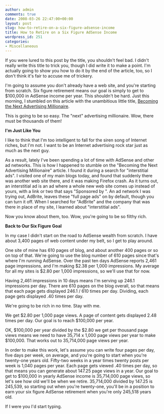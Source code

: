 ```yaml
---
author: admin
comments: true
date: 2008-03-26 22:47:00+00:00
layout: post
slug: how-to-retire-on-a-six-figure-adsense-income
title: How to Retire on a Six Figure AdSense Income
wordpress_id: 251
categories:
- Miscellaneous
---
```


If you were lured to this post by the title, you shouldn't feel bad.  I didn't really write this title to trick you, though I did write it to make a point.  I'm actually going to show you how to do it by the end of the article, too, so I don't think it's fair to accuse me of trickery.

I'm going to assume you don't already have a web site, and you're starting from scratch.  Six figure retirement means our goal is simply to get to $100,000 in AdSense income per year.  This shouldn't be hard.  Just this morning, I stumbled on this article with the unambitious little title, [Becoming the Next Advertising Millionaire](http://www.mediaups.com/2008/03/25/become-the-next-advertising-millionaire/).

This is going to be so easy.  The "next" advertising millionaire.  Wow, there must be thousands of them!

**I'm Just Like You**

I like to think that I'm too intelligent to fall for the siren song of Internet riches, but I'm not.  I want to be an Internet advertising rock star just as much as the next guy.

As a result, lately I've been spending a lot of time with AdSense and other ad networks.  This is how I happened to stumble on the "Becoming the Next Advertising Millionaire" article.  I found it during a search for "interstitial ads".  I visited one of my main blogs today, and found that suddenly there was another web site there, and it was making Firefox crash.  As it turns out, an interstitial ad is an ad where a whole new web site comes up instead of yours, with a link or two that says "Sponsored by <Your Website Name>".  An ad network I was trying out, AdBrite, leaves these "full page ads" on by default, though you can turn it off.  When I searched for "AdBrite" and the company that was there in place of my site, I learned about "interstitial ads".

Now you know about them, too.  Wow, you're going to be so filthy rich.

**Back to Our Six Figure Goal**

In my case I didn't start on the road to AdSense wealth from scratch.  I have about 3,400 pages of web content under my belt, so I get to play around.

One site of mine has 610 pages of blog, and about another 400 pages or so on top of that.  We're going to use the blog number of 610 pages since that's where I'm running AdSense.  Over the past ten days AdSense reports 2,461 page impressions, and I'm making $2.38 per 1,000 impressions.  My average for all my sites is $2.80 per 1,000 impressions, so we'll use that for now.

Having 2,461 impressions in 10 days means I'm serving up 246.1 impressions per day. There are 610 pages on the blog overall, so that means that each page gets displayed 246.1 / 610 times per day.  Dividing, each page gets displayed .40 times per day.

We're going to be rich in no time.  Stay with me.

We get $2.80 per 1,000 page views.  A page of content gets displayed 2.48 times per day.  Our goal is to reach $100,000 per year.

OK, $100,000 per year divided by the $2.80 we get per thousand page views means we need to have 35,714 x 1,000 page views per year to make $100,000.  That works out to 35,714,000 page views per year.

In order to make this work, let's assume you can write four pages per day, five days per week, on average, and you're going to start when you're twenty-one years old.  Fifty-two weeks in a year times twenty posts per week is 1,040 pages per year.  Each page gets viewed .40 times per day, so that means you can generate about 147.25 page views in a year.  Our goal to get to $100,000 in yearly AdSense income is 35,714,000 page views, so let's see how old we'll be when we retire.  35,714,000 divided by 147.25 is 245,539, so starting out when you're twenty-one, you'll be in a position to earn your six figure AdSense retirement when you're only 245,518 years old.

If I were you I'd start typing.
